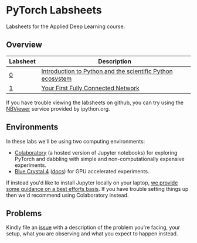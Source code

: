 # PyTorch Labsheets

Labsheets for the Applied Deep Learning course.


## Overview

| Labsheet                                              | Description                                                                                                    |
|-------------------------------------------------------|----------------------------------------------------------------------------------------------------------------|
| [0](lab-0-python-intro/0-contents.ipynb)              | [Introduction to Python and the scientific Python ecosystem](lab-0-python-intro/0-contents.ipynb)              |
| [1](lab-1-dnns/lab-1-dnns.ipynb)                      | [Your First Fully Connected Network](lab-1-dnns/lab-1-dnns.ipynb)                                           |

If you have trouble viewing the labsheets on github, you can try using the
[NBViewer](https://nbviewer.jupyter.org/github/COMSM0018-Applied-Deep-Learning/labsheets/tree/master/) service provided by ipython.org.

## Environments

In these labs we'll be using two computing environments:

- [Colaboratory](https://colab.research.google.com/) (a hosted version of Jupyter notebooks) for exploring PyTorch and dabbling with simple and non-computationally expensive experiments.
- [Blue Crystal 4](https://www.acrc.bris.ac.uk/acrc/phase4.htm) ([docs](https://www.acrc.bris.ac.uk/protected/bc4-docs/)) for GPU accelerated experiments.

If instead you'd like to install Jupyter locally on your laptop,
[we provide some guidance on a best efforts basis](./misc/local-environment-setup.ipynb).
If you have trouble setting things up then we'd recommend using Colaboratory instead.


## Problems
Kindly file an
[issue](https://github.com/COMSM0018-Applied-Deep-Learning/labsheets/issues)
with a description of the problem you're facing, your setup, what you are
observing and what you expect to happen instead.
